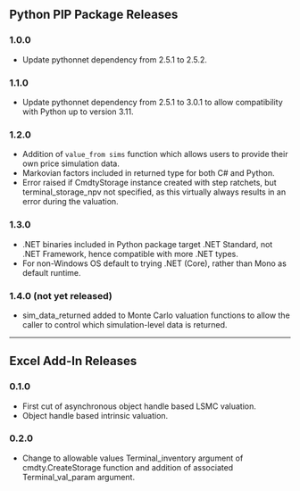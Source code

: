 
## Python PIP Package Releases
### 1.0.0
* Update pythonnet dependency from 2.5.1 to 2.5.2.

### 1.1.0
* Update pythonnet dependency from 2.5.1 to 3.0.1 to allow compatibility with Python up to version 3.11.

### 1.2.0
* Addition of `value_from sims` function which allows users to provide their
own price simulation data.
* Markovian factors included in returned type for both C# and Python.
* Error raised if CmdtyStorage instance created with step ratchets, but 
terminal_storage_npv not specified, as this virtually always results in an 
error during the valuation.

### 1.3.0
* .NET binaries included in Python package target .NET Standard, not .NET Framework, hence compatible with
more .NET types.
* For non-Windows OS default to trying .NET (Core), rather than Mono as default runtime.

### 1.4.0 (not yet released)
* sim_data_returned added to Monte Carlo valuation functions to allow the caller to control which simulation-level
data is returned.

---
## Excel Add-In Releases

### 0.1.0
* First cut of asynchronous object handle based LSMC valuation.
* Object handle based intrinsic valuation.

### 0.2.0
* Change to allowable values Terminal_inventory argument of cmdty.CreateStorage function and addition of
associated Terminal_val_param argument.
